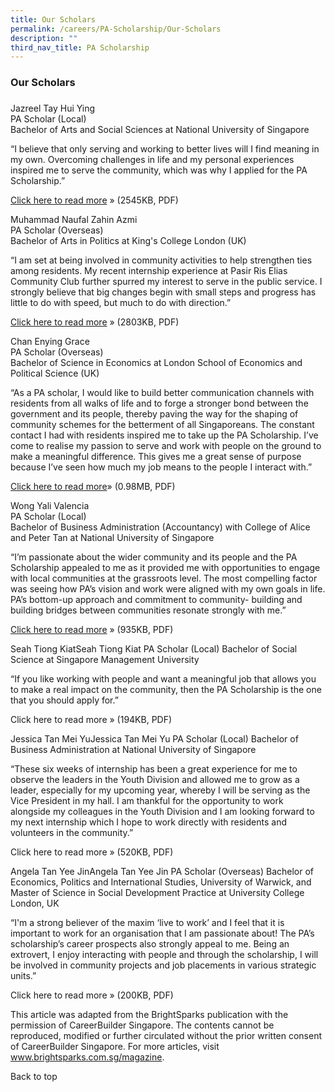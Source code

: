 ```yaml
---
title: Our Scholars
permalink: /careers/PA-Scholarship/Our-Scholars
description: ""
third_nav_title: PA Scholarship
---
```

### Our Scholars
### 
Jazreel Tay Hui Ying<br>
PA Scholar (Local)<br>
Bachelor of Arts and Social Sciences at National University of Singapore

“I believe that only serving and working to better lives will I find meaning in my own. Overcoming challenges in life and my personal experiences inspired me to serve the community, which was why I applied for the PA Scholarship.”

[Click here to read more](//) » (2545KB, PDF)

 

Muhammad Naufal Zahin Azmi<br>
PA Scholar (Overseas)<br>
Bachelor of Arts in Politics at King's College London (UK)

“I am set at being involved in community activities to help strengthen ties among residents. My recent internship experience at Pasir Ris Elias Community Club further spurred my interest to serve in the public service. I strongly believe that big changes begin with small steps and progress has little to do with speed, but much to do with direction.”

[Click here to read more](//) » (2803KB, PDF)

 

Chan Enying Grace<br>
PA Scholar (Overseas)<br>
Bachelor of Science in Economics at London School of Economics and Political Science (UK)

“As a PA scholar, I would like to build better communication channels with residents from all walks of life and to forge a stronger bond between the government and its people, thereby paving the way for the shaping of community schemes for the betterment of all Singaporeans. The constant contact I had with residents inspired me to take up the PA Scholarship. I’ve come to realise my passion to serve and work with people on the ground to make a meaningful difference. This gives me a great sense of purpose because I’ve seen how much my job means to the people I interact with.”

[Click here to read more](//)» (0.98MB, PDF)

 

Wong Yali Valencia<br>
PA Scholar (Local)<br>
Bachelor of Business Administration (Accountancy) with College of Alice and Peter Tan at National University of Singapore

“I’m passionate about the wider community and its people and the PA Scholarship appealed to me as it provided me with opportunities to engage with local communities at the grassroots level. The most compelling factor was seeing how PA’s vision and work were aligned with my own goals in life. PA’s bottom-up approach and commitment to community- building and building bridges between communities resonate strongly with me.”

[Click here to read more](//) » (935KB, PDF)


Seah Tiong KiatSeah Tiong Kiat
PA Scholar (Local)
Bachelor of Social Science at Singapore Management University

“If you like working with people and want a meaningful job that allows you to make a real impact on the community, then the PA Scholarship is the one that you should apply for.”

Click here to read more » (194KB, PDF)

Jessica Tan Mei YuJessica Tan Mei Yu
PA Scholar (Local)
Bachelor of Business Administration at National University of Singapore

“These six weeks of internship has been a great experience for me to observe the leaders in the Youth Division and allowed me to grow as a leader, especially for my upcoming year, whereby I will be serving as the Vice President in my hall.  I am thankful for the opportunity to work alongside my colleagues in the Youth Division and I am looking forward to my next internship which I hope to work directly with residents and volunteers in the community.”

Click here to read more » (520KB, PDF)



Angela Tan Yee JinAngela Tan Yee Jin
PA Scholar (Overseas)
Bachelor of Economics, Politics and International Studies, University of Warwick, and
Master of Science in Social Development Practice at University College London, UK

“I'm a strong believer of the maxim ‘live to work’ and I feel that it is important to work for an organisation that I am passionate about! The PA’s scholarship’s career prospects also strongly appeal to me. Being an extrovert, I enjoy interacting with people and through the scholarship, I will be involved in community projects and job placements in various strategic units.”

Click here to read more » (200KB, PDF)

This article was adapted from the BrightSparks publication with the permission of CareerBuilder Singapore. The contents cannot be reproduced, modified or further circulated without the prior written consent of CareerBuilder Singapore. For more articles, visit www.brightsparks.com.sg/magazine.

Back to top